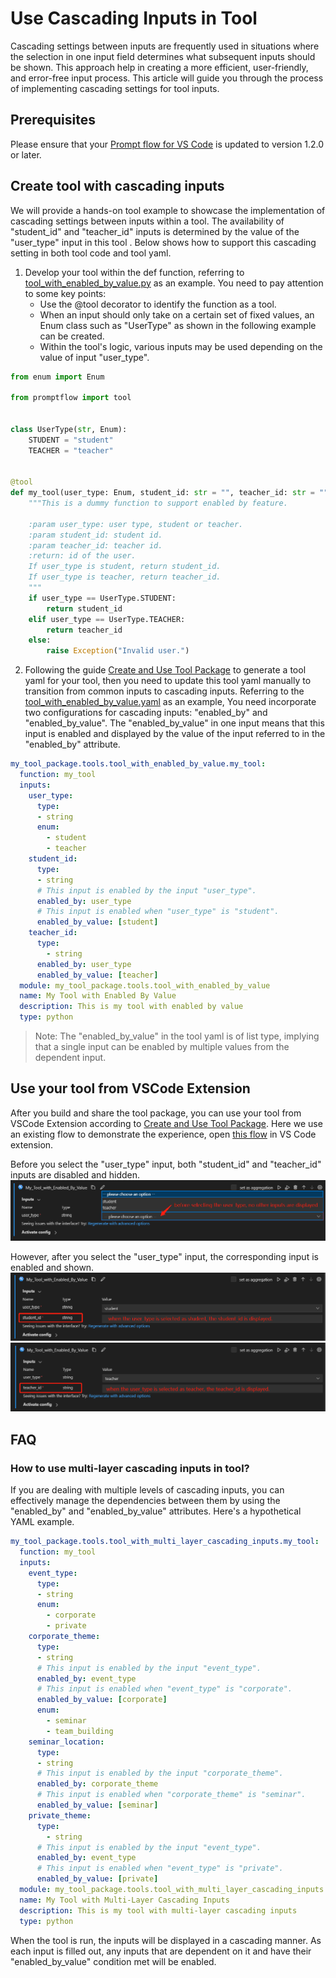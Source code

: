 # Use Cascading Inputs in Tool

Cascading settings between inputs are frequently used in situations where the selection in one input field determines what subsequent inputs should be shown.
This approach help in creating a more efficient, user-friendly, and error-free input process.
This article will guide you through the process of implementing cascading settings for tool inputs.

## Prerequisites
Please ensure that your [Prompt flow for VS Code](https://marketplace.visualstudio.com/items?itemName=prompt-flow.prompt-flow) is updated to version 1.2.0 or later.


## Create tool with cascading inputs
We will provide a hands-on tool example to showcase the implementation of cascading settings between inputs within a tool. 
The availability of "student_id" and "teacher_id" inputs is determined by the value of the "user_type" input in this tool .
Below shows how to support this cascading setting in both tool code and tool yaml.

1. Develop your tool within the def function, referring to [tool_with_enabled_by_value.py](https://github.com/microsoft/promptflow/blob/main/examples/tools/tool-package-quickstart/my_tool_package/tools/tool_with_enabled_by_value.py) as an example. You need to pay attention to some key points:
    * Use the @tool decorator to identify the function as a tool.
    * When an input should only take on a certain set of fixed values, an Enum class such as "UserType" as shown in the following example can be created.
    * Within the tool's logic, various inputs may be used depending on the value of input "user_type".

```python
from enum import Enum

from promptflow import tool


class UserType(str, Enum):
    STUDENT = "student"
    TEACHER = "teacher"


@tool
def my_tool(user_type: Enum, student_id: str = "", teacher_id: str = "") -> str:
    """This is a dummy function to support enabled by feature.

    :param user_type: user type, student or teacher.
    :param student_id: student id.
    :param teacher_id: teacher id.
    :return: id of the user.
    If user_type is student, return student_id.
    If user_type is teacher, return teacher_id.
    """
    if user_type == UserType.STUDENT:
        return student_id
    elif user_type == UserType.TEACHER:
        return teacher_id
    else:
        raise Exception("Invalid user.")
```

2. Following the guide [Create and Use Tool Package](create-and-use-tool-package.md) to generate a tool yaml for your tool, then you need to update this tool yaml manually to transition from common inputs to cascading inputs.
Referring to the [tool_with_enabled_by_value.yaml](https://github.com/microsoft/promptflow/blob/main/examples/tools/tool-package-quickstart/my_tool_package/yamls/tool_with_enabled_by_value.yaml) as an example, You need incorporate two configurations for cascading inputs: "enabled_by" and "enabled_by_value". The "enabled_by_value" in one input means that this input is enabled and displayed by the value of the input referred to in the "enabled_by" attribute.

```yaml
my_tool_package.tools.tool_with_enabled_by_value.my_tool:
  function: my_tool
  inputs:
    user_type:
      type:
      - string
      enum:
        - student
        - teacher
    student_id:
      type:
      - string
      # This input is enabled by the input "user_type".
      enabled_by: user_type
      # This input is enabled when "user_type" is "student".
      enabled_by_value: [student]
    teacher_id:
      type:
        - string
      enabled_by: user_type
      enabled_by_value: [teacher]
  module: my_tool_package.tools.tool_with_enabled_by_value
  name: My Tool with Enabled By Value
  description: This is my tool with enabled by value
  type: python
```
> Note: The "enabled_by_value" in the tool yaml is of list type, implying that a single input can be enabled by multiple values from the dependent input.

## Use your tool from VSCode Extension
After you build and share the tool package, you can use your tool from VSCode Extension according to [Create and Use Tool Package](create-and-use-tool-package.md).
Here we use an existing flow to demonstrate the experience, open [this flow](https://github.com/microsoft/promptflow/tree/main/examples/flows/standard/flow-with-enabled-by-value) in VS Code extension. 

Before you select the "user_type" input, both "student_id" and "teacher_id" inputs are disabled and hidden.
![before_user_type_selected.png](../../media/how-to-guides/develop-a-tool/before_user_type_selected.png)

However, after you select the "user_type" input, the corresponding input is enabled and shown.
![after_user_type_selected_with_student.png](../../media/how-to-guides/develop-a-tool/after_user_type_selected_with_student.png)
![after_user_type_selected_with_teacher.png](../../media/how-to-guides/develop-a-tool/after_user_type_selected_with_teacher.png)



## FAQ
### How to use multi-layer cascading inputs in tool?
If you are dealing with multiple levels of cascading inputs, you can effectively manage the dependencies between them by using the "enabled_by" and "enabled_by_value" attributes. Here's a hypothetical YAML example.
```yaml
my_tool_package.tools.tool_with_multi_layer_cascading_inputs.my_tool:
  function: my_tool
  inputs:
    event_type:
      type:
      - string
      enum:
        - corporate
        - private
    corporate_theme:
      type:
      - string
      # This input is enabled by the input "event_type".
      enabled_by: event_type
      # This input is enabled when "event_type" is "corporate".
      enabled_by_value: [corporate]
      enum:
        - seminar
        - team_building
    seminar_location:
      type:
      - string
      # This input is enabled by the input "corporate_theme".
      enabled_by: corporate_theme
      # This input is enabled when "corporate_theme" is "seminar".
      enabled_by_value: [seminar]
    private_theme:
      type:
        - string
      # This input is enabled by the input "event_type".
      enabled_by: event_type
      # This input is enabled when "event_type" is "private".
      enabled_by_value: [private]
  module: my_tool_package.tools.tool_with_multi_layer_cascading_inputs
  name: My Tool with Multi-Layer Cascading Inputs
  description: This is my tool with multi-layer cascading inputs
  type: python
```
When the tool is run, the inputs will be displayed in a cascading manner. As each input is filled out, any inputs that are dependent on it and have their "enabled_by_value" condition met will be enabled.
